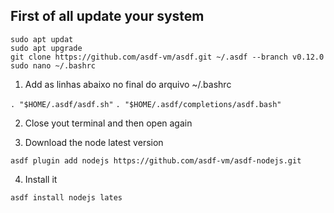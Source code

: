 ## First of all update your system 
`sudo apt updat` <br>
`sudo apt upgrade` <br>
`git clone https://github.com/asdf-vm/asdf.git ~/.asdf --branch v0.12.0` <br>
`sudo nano ~/.bashrc`<br>

1) Add as linhas abaixo no final do arquivo ~/.bashrc 

`. "$HOME/.asdf/asdf.sh"`
`. "$HOME/.asdf/completions/asdf.bash"`

2) Close yout terminal and then open again

3) Download the node latest version 

`asdf plugin add nodejs https://github.com/asdf-vm/asdf-nodejs.git`

4) Install it

`asdf install nodejs lates`
